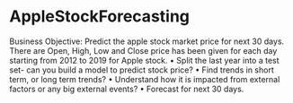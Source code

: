 # AppleStockForecasting

Business Objective:
Predict the apple stock market price for next 30 days. 
There are Open, High, Low and Close price has been given for each day starting from 2012 to 2019 for Apple stock. 
•	Split the last year into a test set- can you build a model to predict stock price?
•	Find trends in short term, or long term trends?
•	Understand how it is impacted from external factors or any big external events?
•	Forecast for next 30 days.
